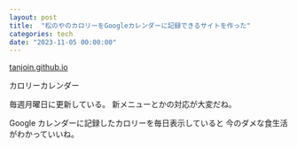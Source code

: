 ```yaml
---
layout: post
title:  "松のやのカロリーをGoogleカレンダーに記録できるサイトを作った"
categories: tech
date: "2023-11-05 00:00:00"
---
```



<div class="card">
  <a href="https://tanjoin.github.io/matsunoya/calendar.html"></a>
  <div class="card__header">
    <a href="https://tanjoin.github.io/matsunoya/calendar.html">tanjoin.github.io</a>
  </div>
  <div class="card__image">
    <img src="">
  </div>
  <div class="card__title">
    <p>カロリーカレンダー</p>
  </div>
  <div class="card__description">
    <p></p>
  </div>
</div>


毎週月曜日に更新している。
新メニューとかの対応が大変だね。

Google カレンダーに記録したカロリーを毎日表示していると
今のダメな食生活がわかっていいね。

